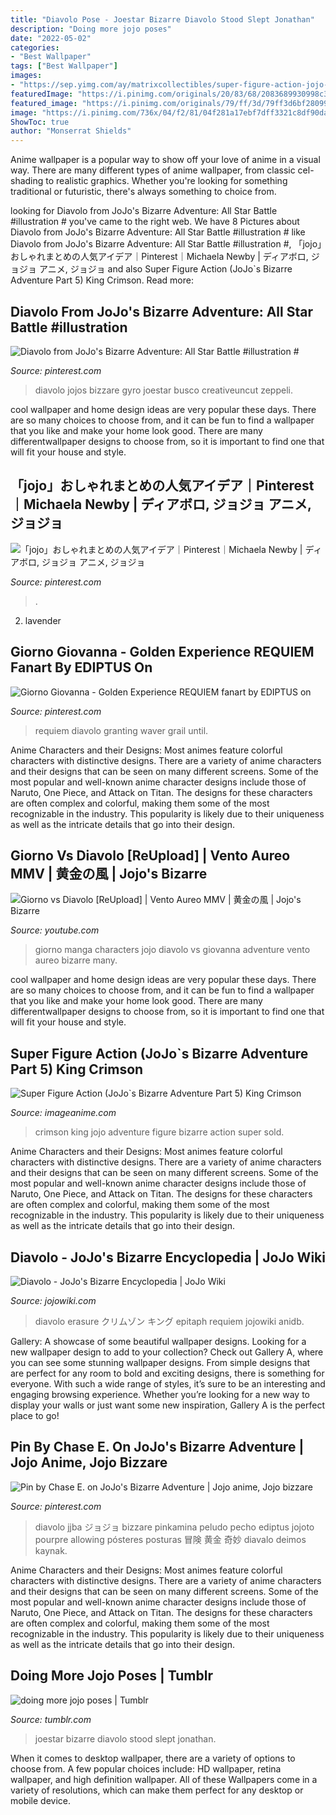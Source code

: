 ```yaml
---
title: "Diavolo Pose - Joestar Bizarre Diavolo Stood Slept Jonathan"
description: "Doing more jojo poses"
date: "2022-05-02"
categories:
- "Best Wallpaper"
tags: ["Best Wallpaper"]
images:
- "https://sep.yimg.com/ay/matrixcollectibles/super-figure-action-jojo-s-bizarre-adventure-5-king-crimson-hirohiko-araki-specify-color-pre-order-5.gif"
featuredImage: "https://i.pinimg.com/originals/20/83/68/2083689930998c382621a04532e2fcf7.png"
featured_image: "https://i.pinimg.com/originals/79/ff/3d/79ff3d6bf280990ea0bc3847d236ce73.jpg"
image: "https://i.pinimg.com/736x/04/f2/81/04f281a17ebf7dff3321c8df90da5541--tattoo-shirts-photo-poses.jpg"
ShowToc: true
author: "Monserrat Shields"
---
```



Anime wallpaper is a popular way to show off your love of anime in a visual way. There are many different types of anime wallpaper, from classic cel-shading to realistic graphics. Whether you're looking for something traditional or futuristic, there's always something to choice from.

	

		
looking for Diavolo from JoJo&#039;s Bizarre Adventure: All Star Battle #illustration # you've came to the right web. We have 8 Pictures about Diavolo from JoJo&#039;s Bizarre Adventure: All Star Battle #illustration # like Diavolo from JoJo&#039;s Bizarre Adventure: All Star Battle #illustration #, 「jojo」おしゃれまとめの人気アイデア｜Pinterest｜Michaela Newby | ディアボロ, ジョジョ アニメ, ジョジョ and also Super Figure Action (JoJo`s Bizarre Adventure Part 5) King Crimson. Read more:
		
    
## Diavolo From JoJo&#039;s Bizarre Adventure: All Star Battle #illustration #

<img loading=lazy src="https://i.pinimg.com/736x/04/f2/81/04f281a17ebf7dff3321c8df90da5541--tattoo-shirts-photo-poses.jpg" onerror="this.onerror=null;this.src='https://tse2.mm.bing.net/th?id=OIP.36uODAcn5P8_tN35tdroggHaLh&amp;pid=15.1';" alt="Diavolo from JoJo&#039;s Bizarre Adventure: All Star Battle #illustration #">

_Source: pinterest.com_

>diavolo jojos bizzare gyro joestar busco creativeuncut zeppeli. 

	

cool wallpaper and home design ideas are very popular these days. There are so many choices to choose from, and it can be fun to find a wallpaper that you like and make your home look good. There are many differentwallpaper designs to choose from, so it is important to find one that will fit your house and style.

    
## 「jojo」おしゃれまとめの人気アイデア｜Pinterest｜Michaela Newby | ディアボロ, ジョジョ アニメ, ジョジョ

<img loading=lazy src="https://i.pinimg.com/originals/20/83/68/2083689930998c382621a04532e2fcf7.png" onerror="this.onerror=null;this.src='https://tse4.mm.bing.net/th?id=OIP.9EM-05DwSCXDWxZzL9PW5wHaOp&amp;pid=15.1';" alt="「jojo」おしゃれまとめの人気アイデア｜Pinterest｜Michaela Newby | ディアボロ, ジョジョ アニメ, ジョジョ">

_Source: pinterest.com_

>. 

	

2. lavender 

    
## Giorno Giovanna - Golden Experience REQUIEM Fanart By EDIPTUS On

<img loading=lazy src="https://i.pinimg.com/736x/90/97/a6/9097a6fc712a048c83860a496e163fbb.jpg" onerror="this.onerror=null;this.src='https://tse4.mm.bing.net/th?id=OIP.kF_J8AlGGVA65uXoC3GDbQHaGT&amp;pid=15.1';" alt="Giorno Giovanna - Golden Experience REQUIEM fanart by EDIPTUS on">

_Source: pinterest.com_

>requiem diavolo granting waver grail until. 

	

Anime Characters and their Designs: Most animes feature colorful characters with distinctive designs.
There are a variety of anime characters and their designs that can be seen on many different screens. Some of the most popular and well-known anime character designs include those of Naruto, One Piece, and Attack on Titan. The designs for these characters are often complex and colorful, making them some of the most recognizable in the industry. This popularity is likely due to their uniqueness as well as the intricate details that go into their design.

    
## Giorno Vs Diavolo [ReUpload] | Vento Aureo MMV | 黄金の風 | Jojo&#039;s Bizarre

<img loading=lazy src="https://i.ytimg.com/vi/YX_reKbaFbE/maxresdefault.jpg" onerror="this.onerror=null;this.src='https://tse4.mm.bing.net/th?id=OIP.ENwz4URoXLy4SZWsRpShygHaEK&amp;pid=15.1';" alt="Giorno vs Diavolo [ReUpload] | Vento Aureo MMV | 黄金の風 | Jojo&#039;s Bizarre">

_Source: youtube.com_

>giorno manga characters jojo diavolo vs giovanna adventure vento aureo bizarre many. 

	

cool wallpaper and home design ideas are very popular these days. There are so many choices to choose from, and it can be fun to find a wallpaper that you like and make your home look good. There are many differentwallpaper designs to choose from, so it is important to find one that will fit your house and style.

    
## Super Figure Action (JoJo`s Bizarre Adventure Part 5) King Crimson

<img loading=lazy src="https://sep.yimg.com/ay/matrixcollectibles/super-figure-action-jojo-s-bizarre-adventure-5-king-crimson-hirohiko-araki-specify-color-pre-order-5.gif" onerror="this.onerror=null;this.src='https://tse3.mm.bing.net/th?id=OIP.CXKu8BjpHcoWYmIQNMCgjQHaMB&amp;pid=15.1';" alt="Super Figure Action (JoJo`s Bizarre Adventure Part 5) King Crimson">

_Source: imageanime.com_

>crimson king jojo adventure figure bizarre action super sold. 

	

Anime Characters and their Designs: Most animes feature colorful characters with distinctive designs.
There are a variety of anime characters and their designs that can be seen on many different screens. Some of the most popular and well-known anime character designs include those of Naruto, One Piece, and Attack on Titan. The designs for these characters are often complex and colorful, making them some of the most recognizable in the industry. This popularity is likely due to their uniqueness as well as the intricate details that go into their design.

    
## Diavolo - JoJo&#039;s Bizarre Encyclopedia | JoJo Wiki

<img loading=lazy src="https://static.jojowiki.com/images/thumb/5/51/King_Crimson_anime.png/150px-King_Crimson_anime.png" onerror="this.onerror=null;this.src='https://tse3.mm.bing.net/th?id=OIP.qdhZfX9u52THTtVtQU8BrgAAAA&amp;pid=15.1';" alt="Diavolo - JoJo&#039;s Bizarre Encyclopedia | JoJo Wiki">

_Source: jojowiki.com_

>diavolo erasure クリムゾン キング epitaph requiem jojowiki anidb. 

	

Gallery: A showcase of some beautiful wallpaper designs.
Looking for a new wallpaper design to add to your collection? Check out Gallery A, where you can see some stunning wallpaper designs. From simple designs that are perfect for any room to bold and exciting designs, there is something for everyone. With such a wide range of styles, it’s sure to be an interesting and engaging browsing experience. Whether you’re looking for a new way to display your walls or just want some new inspiration, Gallery A is the perfect place to go!





	
	
    
## Pin By Chase E. On JoJo&#039;s Bizarre Adventure | Jojo Anime, Jojo Bizzare

<img loading=lazy src="https://i.pinimg.com/originals/79/ff/3d/79ff3d6bf280990ea0bc3847d236ce73.jpg" onerror="this.onerror=null;this.src='https://tse1.mm.bing.net/th?id=OIP.imcvXmoWgCeVzJyKd2IF6QHaKx&amp;pid=15.1';" alt="Pin by Chase E. on JoJo&#039;s Bizarre Adventure | Jojo anime, Jojo bizzare">

_Source: pinterest.com_

>diavolo jjba ジョジョ bizzare pinkamina peludo pecho ediptus jojoto pourpre allowing pósteres posturas 冒険 黄金 奇妙 diavalo deimos kaynak. 

	

Anime Characters and their Designs: Most animes feature colorful characters with distinctive designs.
There are a variety of anime characters and their designs that can be seen on many different screens. Some of the most popular and well-known anime character designs include those of Naruto, One Piece, and Attack on Titan. The designs for these characters are often complex and colorful, making them some of the most recognizable in the industry. This popularity is likely due to their uniqueness as well as the intricate details that go into their design.

    
## Doing More Jojo Poses | Tumblr

<img loading=lazy src="https://66.media.tumblr.com/bee7f2f768df0ac015af44cf532c3b63/9a24429e5b72e7cb-07/s640x960/27762c0efc17dfcd2a4d4bdfca752fe3cbe84c0a.png" onerror="this.onerror=null;this.src='https://tse1.mm.bing.net/th?id=OIP.3vflJ28ZHjtWH0ThmpRQzAHaKL&amp;pid=15.1';" alt="doing more jojo poses | Tumblr">

_Source: tumblr.com_

>joestar bizarre diavolo stood slept jonathan. 

	

When it comes to desktop wallpaper, there are a variety of options to choose from. A few popular choices include: HD wallpaper, retina wallpaper, and high definition wallpaper. All of these Wallpapers come in a variety of resolutions, which can make them perfect for any desktop or mobile device. 

